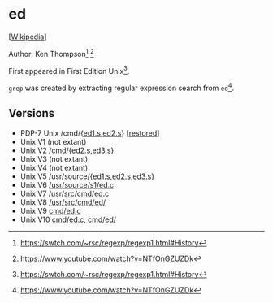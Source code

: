 # ed

[[Wikipedia](https://en.wikipedia.org/wiki/Ed_(software))]

Author: Ken Thompson[^rsc-regexp1] [^computerphile-bwk]

First appeared in First Edition Unix[^rsc-regexp1].

`grep` was created by extracting regular expression search from `ed`[^computerphile-bwk].

## Versions

- PDP-7 Unix /cmd/{[ed1.s][pdp7-ed1.s],[ed2.s][pdp7-ed2.s]} [[restored](https://github.com/DoctorWkt/pdp7-unix/tree/master/src/cmd)]
- Unix V1 (not extant)
- Unix V2 /cmd/{[ed2.s][v2-ed2.s],[ed3.s][v2-ed3.s]}
- Unix V3 (not extant)
- Unix V4 (not extant)
- Unix V5 /usr/source/{[ed1.s][v5-ed1.s],[ed2.s][v5-ed2.s],[ed3.s][v5-ed3.s]}
- Unix V6 [/usr/source/s1/ed.c](https://www.tuhs.org/cgi-bin/utree.pl?file=V6/usr/source/s1/ed.c)
- Unix V7 [/usr/src/cmd/ed.c](https://www.tuhs.org/cgi-bin/utree.pl?file=V7/usr/src/cmd/ed.c)
- Unix V8 [/usr/src/cmd/ed/](https://www.tuhs.org/cgi-bin/utree.pl?file=V8/usr/src/cmd/ed)
- Unix V9 [cmd/ed.c](https://www.tuhs.org/cgi-bin/utree.pl?file=V9/cmd/ed.c)
- Unix V10 [cmd/ed.c](https://www.tuhs.org/cgi-bin/utree.pl?file=V10/cmd/ed.c),
  [cmd/ed/](https://www.tuhs.org/cgi-bin/utree.pl?file=V10/cmd/ed)

[pdp7-ed1.s]: https://www.tuhs.org/cgi-bin/utree.pl?file=PDP7-Unix/cmd/ed1.s
[pdp7-ed2.s]: https://www.tuhs.org/cgi-bin/utree.pl?file=PDP7-Unix/cmd/ed2.s
[v2-ed2.s]: https://www.tuhs.org/cgi-bin/utree.pl?file=V2/cmd/ed2.s
[v2-ed3.s]: https://www.tuhs.org/cgi-bin/utree.pl?file=V2/cmd/ed3.s
[v5-ed1.s]: https://www.tuhs.org/cgi-bin/utree.pl?file=V5/usr/source/s1/ed1.s
[v5-ed2.s]: https://www.tuhs.org/cgi-bin/utree.pl?file=V5/usr/source/s1/ed2.s
[v5-ed3.s]: https://www.tuhs.org/cgi-bin/utree.pl?file=V5/usr/source/s1/ed3.s

[^rsc-regexp1]: https://swtch.com/~rsc/regexp/regexp1.html#History
[^computerphile-bwk]: https://www.youtube.com/watch?v=NTfOnGZUZDk
